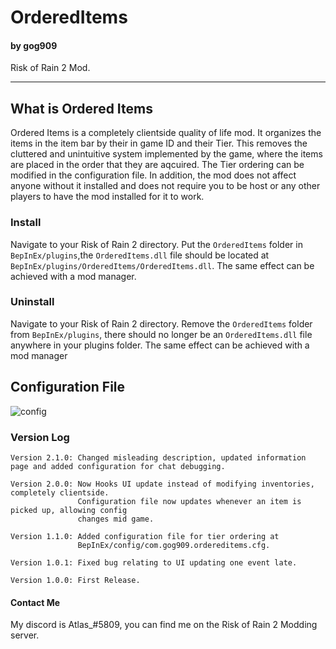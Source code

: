 # OrderedItems
#### by gog909

Risk of Rain 2 Mod.
___

## What is Ordered Items
Ordered Items is a completely clientside quality of life mod. It organizes the items in the item bar by their in game ID and their Tier. This removes the cluttered and unintuitive system implemented by the game, where the items are placed in the order that they are aqcuired. The Tier ordering can be modified in the configuration file. In addition, the mod does not affect anyone without it installed and does not require you to be host or any other players to have the mod installed for it to work.


### Install
Navigate to your Risk of Rain 2 directory. Put the `OrderedItems` folder in `BepInEx/plugins`,the `OrderedItems.dll` file should be located at `BepInEx/plugins/OrderedItems/OrderedItems.dll`. The same effect can be achieved with a mod manager.


### Uninstall
Navigate to your Risk of Rain 2 directory. Remove the `OrderedItems` folder from `BepInEx/plugins`, there should no longer be an `OrderedItems.dll` file anywhere in your plugins folder. The same effect can be achieved with a mod manager


## Configuration File
![config](https://i.imgur.com/VvgNzRq.png "Configuration file")


### Version Log

```
Version 2.1.0: Changed misleading description, updated information page and added configuration for chat debugging.

Version 2.0.0: Now Hooks UI update instead of modifying inventories, completely clientside.
               Configuration file now updates whenever an item is picked up, allowing config
               changes mid game.

Version 1.1.0: Added configuration file for tier ordering at 
               BepInEx/config/com.gog909.ordereditems.cfg.

Version 1.0.1: Fixed bug relating to UI updating one event late.

Version 1.0.0: First Release.
```

#### Contact Me
My discord is Atlas_#5809, you can find me on the Risk of Rain 2 Modding server.